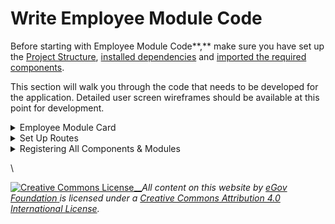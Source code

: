 # Write Employee Module Code

Before starting with Employee Module Code**,** make sure you have set up the [Project Structure](https://digit-discuss.atlassian.net/wiki/spaces/DD/pages/2206957569), [installed dependencies](../create-a-new-ui-module-package/install-dependency.md) and [imported the required components](../create-a-new-ui-module-package/import-required-components.md).

This section will walk you through the code that needs to be developed for the application. Detailed user screen wireframes should be available at this point for development.

<details>

<summary>Employee Module Card</summary>

In the Employee module, we create the "Sample card" to show the Create Application form.&#x20;

#### SampleCard

In SampleCard.js we are reusing the components that are already present in the DIGIT-UI-component. Import the Icon and EmployeeModuleCard.

```jsx
import { HRIcon, EmployeeModuleCard, AttendanceIcon, PropertyHouse } from "@egovernments/digit-ui-react-components";
import React from "react";
import { useTranslation } from "react-i18next";

const SampleCard = () => {
 
  const { t } = useTranslation();

  const propsForModuleCard = {
    Icon: <PropertyHouse />,
    moduleName: t("Sample"),
    kpis: [

    ],
    links: [
   
     
      {
        label: t("Inbox"),
        link: `/${window?.contextPath}/employee/sample/inbox`,

      },
      {
        label: t("Create Individual"),
        link: `/${window?.contextPath}/employee/sample/create-individual`,

      },
    ],
  };

  return <EmployeeModuleCard {...propsForModuleCard} />;
};

export default SampleCard;

```



</details>

<details>

<summary>Set Up Routes</summary>

Routing in a  application is essential for navigation and managing different views or pages based on the URL.

Create the index.js under the following path:\
`micro-ui-internals/packages/modules/sample/src/pages/employee/index.js`\
\
In `index.js,` we will add the private route and we mention the path and component name which component we need to show or render when we hit that route.\
\
`<PrivateRoute path={${path}/sample-create} component={() => } /> <PrivateRoute path={${path}/inbox} component={() => } />`\
\
Reference for routing and index.js file is given below:

[Index.js](https://github.com/egovernments/DIGIT-Frontend/blob/sample/micro-ui/web/micro-ui-internals/packages/modules/sample/src/pages/employee/index.js)

</details>

<details>

<summary>Registering All Components &#x26; Modules</summary>

`module.js` is the entry point where we can register all components and modules.

Create module.js under the following path:

```
micro-ui-internals/packages/modules/sample/src/Module.js
```

```jsx
import { Loader} from "@egovernments/digit-ui-react-components";
import React from "react";
import { useRouteMatch } from "react-router-dom";
import { default as EmployeeApp } from "./pages/employee";
import SampleCard from "./components/SampleCard";

export const SampleModule = ({ stateCode, userType, tenants }) => {
 
  const { path, url } = useRouteMatch();
  const tenantId = Digit.ULBService.getCurrentTenantId();
  const moduleCode = ["sample", "common","workflow"];
  const language = Digit.StoreData.getCurrentLanguage();
  const { isLoading, data: store } = Digit.Services.useStore({
    stateCode,
    moduleCode,
    language,
  });

  if (isLoading) {
    return <Loader />;
  }
  return <EmployeeApp path={path} stateCode={stateCode} userType={userType} tenants={tenants} />;
};

const componentsToRegister = {
  SampleModule,
  SampleCard
};
export const initSampleComponents = () => {
  Object.entries(componentsToRegister).forEach(([key, value]) => {
    Digit.ComponentRegistryService.setComponent(key, value);
  });
};
```

After registering all components, links and module code we need to enable it in two places:

1\)  In app.js we import the SampleModule, initSampleComponents, and and enable the Sample module.\
Add App.js file under the following path:\
\
`micro-ui/web/src/App.js`

```jsx
const enabledModules = [
  "sample"
];

const moduleReducers = (initData) => ({
  initData,
});

const initDigitUI = () => {
  window.Digit.ComponentRegistryService.setupRegistry({});
  window.Digit.Customizations = {
    PGR: {},
    commonUiConfig: UICustomizations,
  };
  initSampleComponents();

};

initLibraries().then(() => {
  initDigitUI();
});
```

\
Reference for the App.js file is given below:\
[App.js](https://github.com/egovernments/DIGIT-Frontend/blob/sample/micro-ui/web/src/App.js)\
\
\
2\) In index.js, we will import the SampleModule, initSampleComponents,  and enable the Sample module.\
create the index.js file under the following path:\
`micro-ui-internals/example/src/index.js`

```jsx

 const enabledModules = [
  "Sample"
];

const initDigitUI = () => {
  window.contextPath = window?.globalConfigs?.getConfig("CONTEXT_PATH") || "digit-ui";
  window.Digit.Customizations = {
    commonUiConfig: UICustomizations
  };
  initSampleComponents();
```

Reference for the Index.js file is given below:\
[Index.js](https://github.com/egovernments/DIGIT-Frontend/blob/sample/micro-ui/web/micro-ui-internals/example/src/index.js)

</details>



\


[![Creative Commons License](https://i.creativecommons.org/l/by/4.0/80x15.png)\_\_](http://creativecommons.org/licenses/by/4.0/)_All content on this website by_ [_eGov Foundation_ ](https://egov.org.in/)_is licensed under a_ [_Creative Commons Attribution 4.0 International License_](http://creativecommons.org/licenses/by/4.0/)_._
